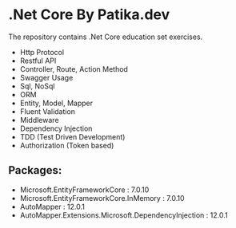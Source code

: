 # .Net Core By Patika.dev

The repository contains .Net Core education set exercises.

* Http Protocol
* Restful API
* Controller, Route, Action Method
* Swagger Usage
* Sql, NoSql
* ORM
* Entity, Model, Mapper
* Fluent Validation
* Middleware
* Dependency Injection
* TDD (Test Driven Development)
* Authorization (Token based)


## Packages:
* Microsoft.EntityFrameworkCore : 7.0.10
* Microsoft.EntityFrameworkCore.InMemory : 7.0.10
* AutoMapper : 12.0.1
* AutoMapper.Extensions.Microsoft.DependencyInjection : 12.0.1